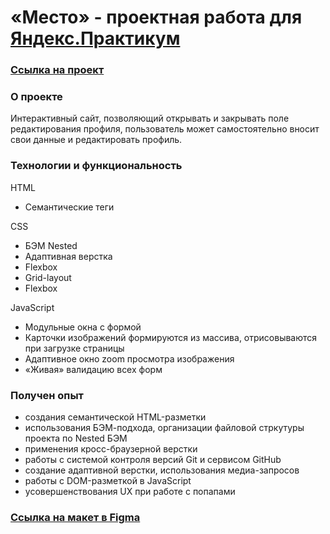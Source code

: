 # «Место» - проектная работа для [Яндекс.Практикум](https://practicum.yandex.ru/ "Яндекс Практикум!")


### [Ссылка на проект](https://agolubtsova.github.io/mesto/)


### О проекте

Интерактивный сайт, позволяющий открывать и закрывать поле редактирования профиля, пользователь может самостоятельно вносит свои данные и редактировать профиль. 


### Технологии и функциональность

HTML
* Семантические теги

CSS
* БЭМ Nested
* Адаптивная верстка 
* Flexbox
* Grid-layout
* Flexbox

JavaScript
* Модульные окна с формой
* Карточки изображений формируются из массива, отрисовываются при загрузке страницы
* Адаптивное окно zoom просмотра изображения
* «Живая» валидацию всех форм

### Получен опыт
* создания семантической HTML-разметки
* использования БЭМ-подхода, организации файловой стркутуры проекта по Nested БЭМ
* применения кросс-браузерной верстки
* работы с системой контроля версий Git и сервисом GitHub
* создание адаптивной верстки, использования медиа-запросов
* работы с DOM-разметкой в JavaScript
* усовершенствования UX при работе с попапами


### [Ссылка на макет в Figma](https://www.figma.com/file/2cn9N9jSkmxD84oJik7xL7/JavaScript.-Sprint-4?node-id=0%3A1)
